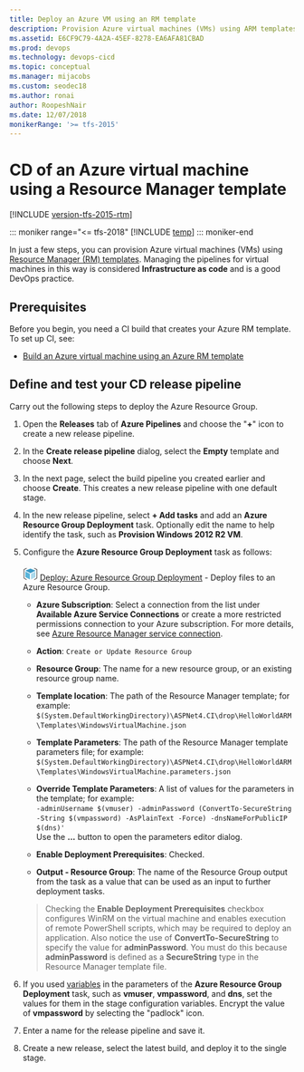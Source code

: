 ```yaml
---
title: Deploy an Azure VM using an RM template
description: Provision Azure virtual machines (VMs) using ARM templates by using Azure Pipelines or Team Foundation Server (TFS) 
ms.assetid: E6CF9C79-4A2A-45EF-8278-EA6AFA81CBAD
ms.prod: devops
ms.technology: devops-cicd
ms.topic: conceptual
ms.manager: mijacobs
ms.custom: seodec18
ms.author: ronai
author: RoopeshNair
ms.date: 12/07/2018
monikerRange: '>= tfs-2015'
---
```


# CD of an Azure virtual machine using a Resource Manager template

[!INCLUDE [version-tfs-2015-rtm](../../../includes/version-tfs-2015-rtm.md)]

::: moniker range="<= tfs-2018"
[!INCLUDE [temp](../../../includes/concept-rename-note.md)]
::: moniker-end

In just a few steps, you can provision Azure virtual machines (VMs)
using [Resource Manager (RM) templates](https://azure.microsoft.com/documentation/articles/resource-group-template-deploy/).
Managing the pipelines for virtual machines in this
way is considered **Infrastructure as code** and is
a good DevOps practice.

## Prerequisites

Before you begin, you need a CI build that creates your Azure RM template. To set up CI, see:

* [Build an Azure virtual machine using an Azure RM template](build-azure-vm-template.md)

## Define and test your CD release pipeline

Carry out the following steps to deploy the Azure Resource Group.

1. Open the **Releases** tab of **Azure Pipelines** and choose the
   "**+**" icon to create a new release pipeline.

2. In the **Create release pipeline** dialog, select the **Empty** template and choose **Next**.

3. In the next page, select the build pipeline you created 
   earlier and choose **Create**. This creates a new release pipeline 
   with one default stage.

4. In the new release pipeline, select **+ Add tasks** and add an **Azure Resource Group Deployment** task.
   Optionally edit the name to help identify the task, such as **Provision Windows 2012 R2 VM**.

5. Configure the **Azure Resource Group Deployment** task as follows:

   ![Azure Resource Group Deployment](../../../tasks/deploy/media/azure-resource-group-deployment-icon.png) [Deploy: Azure Resource Group Deployment](https://github.com/Microsoft/azure-pipelines-tasks/tree/master/Tasks/AzureResourceGroupDeploymentV2) - Deploy files to an Azure Resource Group.
   
   - **Azure Subscription**: Select a connection from the list under **Available Azure Service Connections** or create a more restricted permissions
     connection to your Azure subscription. For more details, see [Azure Resource Manager service connection](../../../library/connect-to-azure.md).
   
   - **Action**: `Create or Update Resource Group`
   
   - **Resource Group**: The name for a new resource group, or an existing resource group name.
   
   - **Template location**: The path of the Resource Manager template; for example:<br />`$(System.DefaultWorkingDirectory)\ASPNet4.CI\drop\HelloWorldARM\Templates\WindowsVirtualMachine.json`
   
   - **Template Parameters**: The path of the Resource Manager template parameters file; for example:<br />`$(System.DefaultWorkingDirectory)\ASPNet4.CI\drop\HelloWorldARM\Templates\WindowsVirtualMachine.parameters.json`
   
   - **Override Template Parameters**: A list of values for the parameters in the template; for example:<br />`-adminUsername $(vmuser) -adminPassword (ConvertTo-SecureString -String $(vmpassword) -AsPlainText -Force) -dnsNameForPublicIP $(dns)'`<br />Use the **...** button to open the parameters editor dialog.
   
   - **Enable Deployment Prerequisites**: Checked.
   
   - **Output - Resource Group**: The name of the Resource Group output from the task as a value that can be used as an input to further deployment tasks.<p />
   
   >Checking the **Enable Deployment Prerequisites** checkbox
   configures WinRM on the virtual machine and enables
   execution of remote PowerShell scripts, which may be
   required to deploy an application. Also notice the use of
   **ConvertTo-SecureString** to specify the value for **adminPassword**.
   You must do this because **adminPassword** is defined as a **SecureString**
   type in the Resource Manager template file.

6. If you used [variables](../../../release/variables.md)
   in the parameters of the **Azure Resource Group Deployment** task,
   such as **vmuser**, **vmpassword**, and **dns**, set the values for them in the
   stage configuration variables. Encrypt the value
   of **vmpassword** by selecting the "padlock" icon.

7. Enter a name for the release pipeline and save it.

8. Create a new release, select the latest build, and 
   deploy it to the single stage.
